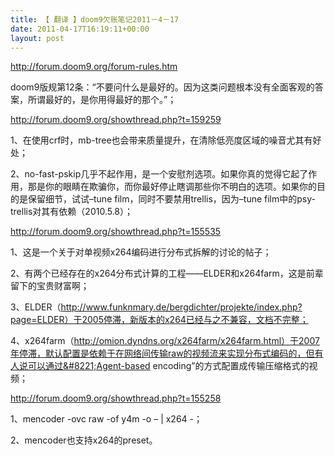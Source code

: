 ```yaml
---
title: 【 翻译 】doom9欠账笔记2011－4－17
date: 2011-04-17T16:19:11+00:00
layout: post
---
```

http://forum.doom9.org/forum-rules.htm

doom9版规第12条：“不要问什么是最好的。因为这类问题根本没有全面客观的答案，所谓最好的，是你用得最好的那个。”；

http://forum.doom9.org/showthread.php?t=159259

1、在使用crf时，mb-tree也会带来质量提升，在清除低亮度区域的噪音尤其有好处；
  
2、no-fast-pskip几乎不起作用，是一个安慰剂选项。如果你真的觉得它起了作用，那是你的眼睛在欺骗你，而你最好停止瞎调那些你不明白的选项。如果你的目的是保留细节，试试&#8211;tune film，同时不要禁用trellis，因为&#8211;tune film中的psy-trellis对其有依赖（2010.5.8）；

http://forum.doom9.org/showthread.php?t=155535

1、这是一个关于对单视频x264编码进行分布式拆解的讨论的帖子；
  
2、有两个已经存在的x264分布式计算的工程——ELDER和x264farm，这是前辈留下的宝贵财富啊；
  
3、ELDER（http://www.funknmary.de/bergdichter/projekte/index.php?page=ELDER）于2005停滞，新版本的x264已经与之不兼容，文档不完整；
  
4、x264farm（http://omion.dyndns.org/x264farm/x264farm.html）于2007年停滞，默认配置是依赖于在网络间传输raw的视频流来实现分布式编码的，但有人说可以通过&#8221;Agent-based encoding&#8221;的方式配置成传输压缩格式的视频；

http://forum.doom9.org/showthread.php?t=155258

1、mencoder<options> -ovc raw -of y4m -o &#8211; | x264<options> -；
  
2、mencoder也支持x264的preset。
